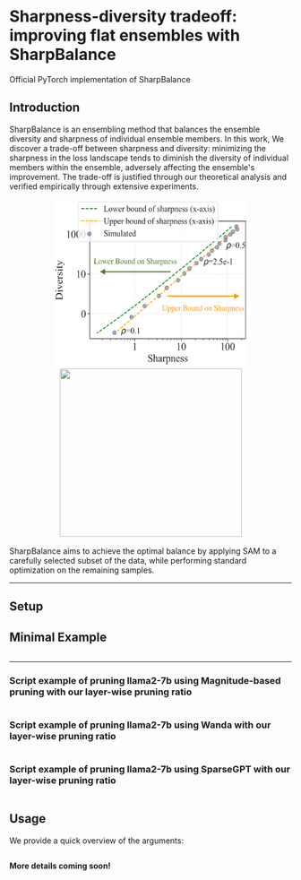 # Sharpness-diversity tradeoff: improving flat ensembles with SharpBalance
Official PyTorch implementation of SharpBalance

## Introduction
SharpBalance is an ensembling method that balances the ensemble diversity and sharpness of individual ensemble members. In this work, We discover a trade-off between sharpness and diversity: minimizing the sharpness in the loss landscape tends to diminish the diversity of individual members within the ensemble, adversely affecting the ensemble's improvement. The trade-off is justified through our theoretical analysis and verified empirically through extensive experiments.
<p align="center">
<img src="./assert/simulated_estimated.png" width="350" height="300">
  <img src=".assert/teaser_cifar10_trade_off.png" width="325" height="300">
</p>
SharpBalance aims to achieve the optimal balance by applying SAM to a carefully selected subset of the data, while performing standard optimization on the remaining samples.

---
## Setup


## Minimal Example
```

```


--- 
### Script example of pruning llama2-7b using Magnitude-based pruning with our layer-wise pruning ratio
```

```

### Script example of pruning llama2-7b using Wanda with our layer-wise pruning ratio
```

```

### Script example of pruning llama2-7b using SparseGPT with our layer-wise pruning ratio
```

```


## Usage
We provide a quick overview of the arguments:  
```

```


**More details coming soon!**
